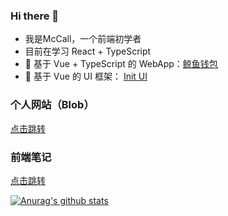 ### Hi there 👋

- 我是McCall，一个前端初学者
- 目前在学习 React + TypeScript
- 📍 基于 Vue + TypeScript 的 WebApp：[鲸鱼钱包](https://github.com/wh2887/whale-wallet-2)
- 📍 基于 Vue 的 UI 框架： [Init UI](https://github.com/wh2887/init-ui) 

### 个人网站（Blob）
[点击跳转](https://hellow2887.gitee.io/)

### 前端笔记
[点击跳转](https://github.com/wh2887/WebNotes)

[![Anurag's github stats](https://github-readme-stats.vercel.app/api?username=wh2887)](https://github.com/anuraghazra/github-readme-stats)
